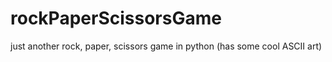 # rockPaperScissorsGame
just another rock, paper, scissors game in python (has some cool ASCII art)
